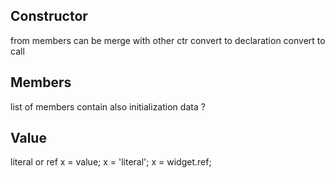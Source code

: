 ## Constructor
from members
can be merge with other ctr
convert to declaration
convert to call

## Members
list of members
contain also initialization data ?


## Value
literal or ref
x = value;
x = 'literal';
x = widget.ref;